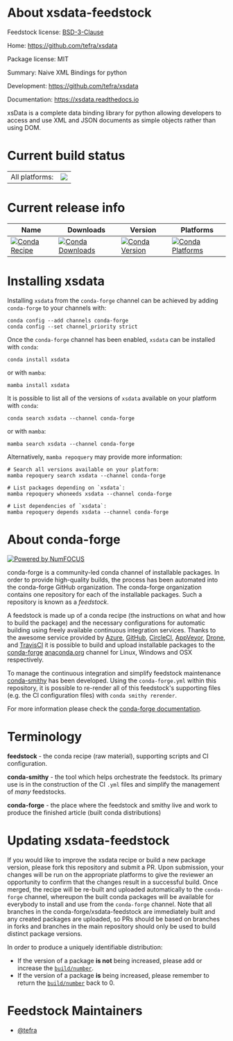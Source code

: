 About xsdata-feedstock
======================

Feedstock license: [BSD-3-Clause](https://github.com/conda-forge/xsdata-feedstock/blob/main/LICENSE.txt)

Home: https://github.com/tefra/xsdata

Package license: MIT

Summary: Naive XML Bindings for python

Development: https://github.com/tefra/xsdata

Documentation: https://xsdata.readthedocs.io

xsData is a complete data binding library for python allowing developers
to access and use XML and JSON documents as simple objects rather than
using DOM.


Current build status
====================


<table><tr><td>All platforms:</td>
    <td>
      <a href="https://dev.azure.com/conda-forge/feedstock-builds/_build/latest?definitionId=11259&branchName=main">
        <img src="https://dev.azure.com/conda-forge/feedstock-builds/_apis/build/status/xsdata-feedstock?branchName=main">
      </a>
    </td>
  </tr>
</table>

Current release info
====================

| Name | Downloads | Version | Platforms |
| --- | --- | --- | --- |
| [![Conda Recipe](https://img.shields.io/badge/recipe-xsdata-green.svg)](https://anaconda.org/conda-forge/xsdata) | [![Conda Downloads](https://img.shields.io/conda/dn/conda-forge/xsdata.svg)](https://anaconda.org/conda-forge/xsdata) | [![Conda Version](https://img.shields.io/conda/vn/conda-forge/xsdata.svg)](https://anaconda.org/conda-forge/xsdata) | [![Conda Platforms](https://img.shields.io/conda/pn/conda-forge/xsdata.svg)](https://anaconda.org/conda-forge/xsdata) |

Installing xsdata
=================

Installing `xsdata` from the `conda-forge` channel can be achieved by adding `conda-forge` to your channels with:

```
conda config --add channels conda-forge
conda config --set channel_priority strict
```

Once the `conda-forge` channel has been enabled, `xsdata` can be installed with `conda`:

```
conda install xsdata
```

or with `mamba`:

```
mamba install xsdata
```

It is possible to list all of the versions of `xsdata` available on your platform with `conda`:

```
conda search xsdata --channel conda-forge
```

or with `mamba`:

```
mamba search xsdata --channel conda-forge
```

Alternatively, `mamba repoquery` may provide more information:

```
# Search all versions available on your platform:
mamba repoquery search xsdata --channel conda-forge

# List packages depending on `xsdata`:
mamba repoquery whoneeds xsdata --channel conda-forge

# List dependencies of `xsdata`:
mamba repoquery depends xsdata --channel conda-forge
```


About conda-forge
=================

[![Powered by
NumFOCUS](https://img.shields.io/badge/powered%20by-NumFOCUS-orange.svg?style=flat&colorA=E1523D&colorB=007D8A)](https://numfocus.org)

conda-forge is a community-led conda channel of installable packages.
In order to provide high-quality builds, the process has been automated into the
conda-forge GitHub organization. The conda-forge organization contains one repository
for each of the installable packages. Such a repository is known as a *feedstock*.

A feedstock is made up of a conda recipe (the instructions on what and how to build
the package) and the necessary configurations for automatic building using freely
available continuous integration services. Thanks to the awesome service provided by
[Azure](https://azure.microsoft.com/en-us/services/devops/), [GitHub](https://github.com/),
[CircleCI](https://circleci.com/), [AppVeyor](https://www.appveyor.com/),
[Drone](https://cloud.drone.io/welcome), and [TravisCI](https://travis-ci.com/)
it is possible to build and upload installable packages to the
[conda-forge](https://anaconda.org/conda-forge) [anaconda.org](https://anaconda.org/)
channel for Linux, Windows and OSX respectively.

To manage the continuous integration and simplify feedstock maintenance
[conda-smithy](https://github.com/conda-forge/conda-smithy) has been developed.
Using the ``conda-forge.yml`` within this repository, it is possible to re-render all of
this feedstock's supporting files (e.g. the CI configuration files) with ``conda smithy rerender``.

For more information please check the [conda-forge documentation](https://conda-forge.org/docs/).

Terminology
===========

**feedstock** - the conda recipe (raw material), supporting scripts and CI configuration.

**conda-smithy** - the tool which helps orchestrate the feedstock.
                   Its primary use is in the construction of the CI ``.yml`` files
                   and simplify the management of *many* feedstocks.

**conda-forge** - the place where the feedstock and smithy live and work to
                  produce the finished article (built conda distributions)


Updating xsdata-feedstock
=========================

If you would like to improve the xsdata recipe or build a new
package version, please fork this repository and submit a PR. Upon submission,
your changes will be run on the appropriate platforms to give the reviewer an
opportunity to confirm that the changes result in a successful build. Once
merged, the recipe will be re-built and uploaded automatically to the
`conda-forge` channel, whereupon the built conda packages will be available for
everybody to install and use from the `conda-forge` channel.
Note that all branches in the conda-forge/xsdata-feedstock are
immediately built and any created packages are uploaded, so PRs should be based
on branches in forks and branches in the main repository should only be used to
build distinct package versions.

In order to produce a uniquely identifiable distribution:
 * If the version of a package **is not** being increased, please add or increase
   the [``build/number``](https://docs.conda.io/projects/conda-build/en/latest/resources/define-metadata.html#build-number-and-string).
 * If the version of a package **is** being increased, please remember to return
   the [``build/number``](https://docs.conda.io/projects/conda-build/en/latest/resources/define-metadata.html#build-number-and-string)
   back to 0.

Feedstock Maintainers
=====================

* [@tefra](https://github.com/tefra/)

